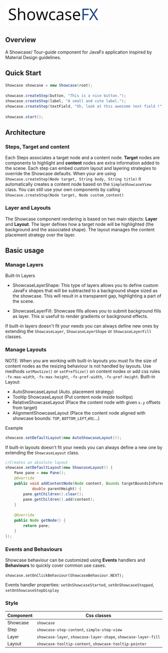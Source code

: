 ![ShowcaseFX](doc/showcasefx.png)

## Overview

A Showcase/ Tour-guide component for JavaFx application inspired by Material Design guidelines.


## Quick Start

```java
Showcase showcase = new Showcase(root);
		
showcase.createStep(button, "This is a nice button.");
showcase.createStep(label, "A small and cute label.");
showcase.createStep(textField, "Oh, look at this awesome text field !");

showcase.start();
```

## Architecture

### Steps, Target and content

Each Steps associates a target node and a content node. **Target** nodes are components to highlight and **content** nodes are extra information added to the scene. Each step can embed custom layout and layering strategies to override the Showcase defaults.
When your are using `Showcase.createStep(Node target, String body, String title)` it automatically creates a content node based on the `SimpleShowcaseView` class. You can still use your own components by calling `Showcase.createStep(Node target, Node custom_content)`

### Layer and Layouts

The Showcase component rendering is based on two main objects: **Layer** and **Layout**. The layer defines how a target node will be highlighted (the background and the associated shape). The layout manages the content placement strategy over the layer.


## Basic usage

### Manage Layers

Built-In Layers

- ShowcaseLayerShape: This type of layers allows you to define custom JavaFx shapes that will be  subtracted to a background shape sized as the showcase. This will result in a transparent gap, highlighting a part of the scene.

- ShowcaseLayerFill: Showcase fills allows you to submit background fills as layer. This si usefull to render gradients or background effects.

If built-in layers doesn't fit your needs you can always define new ones by extending the `ShowcaseLayer`, `ShowcaseLayerShape` or `ShowcaseLayerFill` classes.


### Manage Layouts
NOTE: When you are working with built-in layouts you must fix the size of content nodes as the resizing behaviour is not handled by layouts. Use medhods `setMaxSize()` or `setPrefSize()` on content nodes or add css rules `-fx-max-width`, `-fx-max-height`, `-fx-pref-width`, `-fx-pref-height`.
Built-in Layout:
- AutoShowcaseLayout (Auto. placement strategy)
- Tooltip ShowcaseLayout (Put content node inside tooltips)
- RelativeShowcaseLayout (Place the content node with given `x.y` offsets from target)
- AlignmentShowcaseLayout (Place the content node aligned with showcase bounds: `TOP`, `BOTTOM_LEFT`,etc...)

Example
```java
showcase.setDefaultLayout(new AutoShowcaseLayout());
```

If built-in layouts doesn't fit your needs you can always define a new one by extending the `ShowcaseLayout` class.
```java
//Creates an absolute layout
showcase.setDefaultLayout(new ShowcaseLayout() {
	Pane pane = new Pane();
	@Override
	public void addContentNode(Node content, Bounds targetBoundsInParent, double parentWidth,
			double parentHeight) {
		pane.getChildren().clear();
		pane.getChildren().add(content);
	}

	@Override
	public Node getNode() {
		return pane;
	}
});
```


### Events and Behaviours

Showcase behaviour can be customized using **Events** handlers and **Behaviours** to quickly cover common use cases.

`showcase.setOnClickBehaviour(ShowcaseBehaviour.NEXT);`

Events handler properties: `setOnShowcaseStarted`, `setOnShowcaseStopped`, `setOnShowcaseStepDisplay`



### Style


| Component | Css classes                                                     |
|-----------|-----------------------------------------------------------------|
| Showcase  | `showcase`                                                      |
| Step      | `showcase-step-content`, `simple-step-view`                     |
| Layer     | `showcase-layer`, `showcase-layer-shape`, `showcase-layer-fill` |
| Layout    | `showcase-tooltip-content`, `showcase-tooltip-pointer`          |

